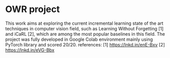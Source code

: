 # OWR project
This work aims at exploring the current incremental learning state of the art techniques in computer vision field, such as Learning Without Forgetting [1] and iCaRL [2], which are among the most popular baselines in this field.
The project was fully developed in Google Colab environment mainly using PyTorch library and scored 20/20.
references:
[1] https://lnkd.in/enE-Bxv
[2] https://lnkd.in/eVG-Bbx
